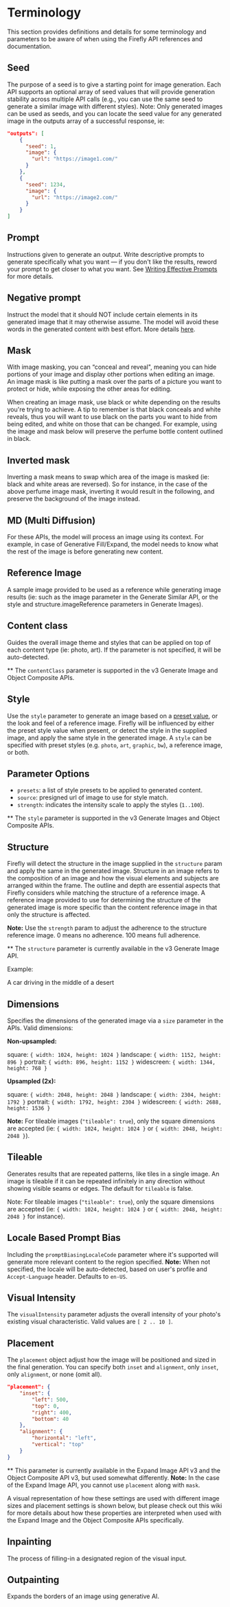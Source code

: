 # Terminology

This section provides definitions and details for some terminology and parameters to be aware of when using the Firefly API references and documentation.

## Seed

The purpose of a seed is to give a starting point for image generation. Each API supports an optional array of seed values that will provide generation stability across multiple API calls (e.g., you can use the same seed to generate a similar image with different styles). Note: Only generated images can be used as seeds, and you can locate the seed value for any generated image in the outputs  array of a successful response, ie:

```json
"outputs": [
    {
      "seed": 1,
      "image": {
        "url": "https://image1.com/"
      }
    },
    {
      "seed": 1234,
      "image": {
        "url": "https://image2.com/"
      }
    }
]
```

## Prompt

Instructions given to generate an output. Write descriptive prompts to generate specifically what you want — if you don't like the results, reword your prompt to get closer to what you want. See [Writing Effective Prompts](https://helpx.adobe.com/firefly/using/tips-and-tricks.html) for more details.

## Negative prompt

Instruct the model that it should NOT include certain elements in its generated image that it may otherwise assume. The model will avoid these words in the generated content with best effort. More details [here](https://www.adobe.com/products/firefly/discover/ai-art-negative-prompts.html#:~:text=Negative%20prompts%20are%20text%20prompts,elements%20in%20its%20generated%20images).

## Mask

With image masking, you can “conceal and reveal", meaning you can hide portions of your image and display other portions when editing an image. An image mask is like putting a mask over the parts of a picture you want to protect or hide, while exposing the other areas for editing. 

When creating an image mask, use black or white depending on the results you're trying to achieve. A tip to remember is that black conceals and white reveals, thus you will want to use black on the parts you want to hide from being edited, and white on those that can be changed. For example, using the image and mask below will preserve the perfume bottle content outlined in black.

## Inverted mask

Inverting a mask means to swap which area of the image is masked (ie: black and white areas are reversed). So for instance, in the case of the above perfume image mask, inverting it would result in the following, and preserve the background of the image instead.

## MD (Multi Diffusion)

For these APIs, the model will process an image using its context. For example, in case of Generative Fill/Expand, the model needs to know what the rest of the image is before generating new content.

## Reference Image

A sample image provided to be used as a reference while generating image results (ie: such as the image parameter in the Generate Similar API, or the style  and structure.imageReference parameters in Generate Images).

## Content class

Guides the overall image theme and styles that can be applied on top of each content type (ie: photo, art). If the parameter is not specified, it will be auto-detected.

** The `contentClass` parameter is supported in the v3 Generate Image and Object Composite APIs.

## Style

Use the `style` parameter to generate an image based on a [preset value](https://developer.adobe.com/firefly-services/docs/firefly-api/guides/concepts/styles/), or the look and feel of a reference image. Firefly will be influenced by either the preset style value when present, or detect the style in the supplied image, and apply the same style in the generated image. A `style` can be specified with preset styles (e.g. `photo`, `art`, `graphic`, `bw`), a reference image, or both.

## Parameter Options

- `presets`: a list of style presets to be applied to generated content.
- `source`: presigned url of image to use for style match.
- `strength`: indicates the intensity scale to apply the styles (`1..100`).

** The `style` parameter is supported in the v3 Generate Images and Object Composite APIs.

## Structure

Firefly will detect the structure in the image supplied in the `structure` param and apply the same in the generated image. Structure in an image refers to the composition of an image and how the visual elements and subjects are arranged within the frame. The outline and depth are essential aspects that Firefly considers while matching the structure of a reference image. A reference image provided to use for determining the structure of the generated image is more specific than the content reference image in that only the structure is affected.

**Note:** Use the `strength` param to adjust the adherence to the structure reference image. 0 means no adherence. 100 means full adherence.

** The `structure` parameter is currently available in the v3 Generate Image API.

Example:

A car driving in the middle of a desert

## Dimensions

Specifies the dimensions of the generated image via a `size` parameter in the APIs. Valid dimensions:

**Non-upsampled:**

square: `{ width: 1024, height: 1024 }`
landscape: `{ width: 1152, height: 896 }`
portrait: `{ width: 896, height: 1152 }`
widescreen: `{ width: 1344, height: 768 }`

**Upsampled (2x):**

square: `{ width: 2048, height: 2048 }`
landscape: `{ width: 2304, height: 1792 }`
portrait: `{ width: 1792, height: 2304 }`
widescreen: `{ width: 2688, height: 1536 }`

**Note:** For tileable images (`"tileable": true`), only the square dimensions are accepted (ie: `{ width: 1024, height: 1024 }` or `{ width: 2048, height: 2048 }`).

## Tileable

Generates results that are repeated patterns, like tiles in a single image​. An image is tileable if it can be repeated infinitely in any direction without showing visible seams or edges.  The default for `tileable` is false.

Note: For tileable images (`"tileable": true`), only the square dimensions are accepted (ie: `{ width: 1024, height: 1024 }` or `{ width: 2048, height: 2048 }` for instance).

## Locale Based Prompt Bias

Including the `promptBiasingLocaleCode` parameter where it's supported will generate more relevant content to the region specified. **Note:** When not specified, the locale will be auto-detected, based on user's profile and `Accept-Language` header. Defaults to `en-US`. 

## Visual Intensity

The `visualIntensity` parameter adjusts the overall intensity of your photo's existing visual characteristic. Valid values are `[ 2 .. 10 ]`.

## Placement

The `placement` object adjust how the image will be positioned and sized in the final generation. You can specify both `inset` and `alignment`, only `inset`, only `alignment`, or none (omit all).

```json
"placement": {
    "inset": {
        "left": 500,
        "top": 0,
        "right": 400,
        "bottom": 40
    },
    "alignment": {
        "horizontal": "left",
        "vertical": "top"
    }
}
```

** This parameter is currently available in the Expand Image API v3 and the Object Composite API v3, but used somewhat differently. **Note:** In the case of the Expand Image API, you cannot use `placement` along with `mask`.

A visual representation of how these settings are used with different image sizes and placement settings is shown below, but please check out this wiki for more details about how these properties are interpreted when used with the Expand Image and the Object Composite APIs specifically.

## Inpainting

The process of filling-in a designated region of the visual input.

## Outpainting

Expands the borders of an image using generative AI.
